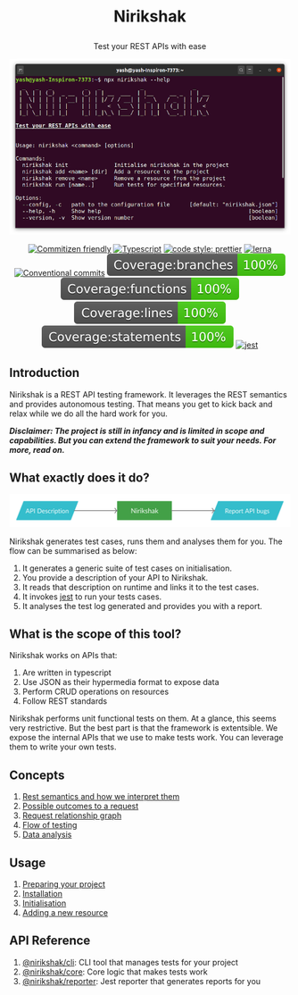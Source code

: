 # <p align="center">Nirikshak</p>

<p align="center">
Test your REST APIs with ease
</p>

<p align="center">
<img src="packages/cli/docs/cli.png"/> 
</p>

<p align="center">
<a href="http://commitizen.github.io/cz-cli/"><img alt="Commitizen friendly" src="https://img.shields.io/badge/commitizen-friendly-brightgreen.svg"/></a>
<a href="https://github.com/ellerbrock/typescript-badges/"><img alt="Typescript" src="https://badges.frapsoft.com/typescript/code/typescript.svg?v=101"/></a>
<a href="https://github.com/prettier/prettier"><img alt="code style: prettier" src="https://img.shields.io/badge/code_style-prettier-ff69b4.svg?style=flat-square"/></a>
<a href="https://lerna.js.org/"><img alt="lerna" src="https://img.shields.io/badge/maintained%20with-lerna-cc00ff.svg"/></a>
<a href="https://conventionalcommits.org"><img alt="Conventional commits" src="https://img.shields.io/badge/Conventional%20Commits-1.0.0-yellow.svg"/></a>
<img alt="Code coverage: branches" src="badges/badge-branches.svg" />
<img alt="Code coverage: functions" src="badges/badge-functions.svg" />
<img alt="Code coverage: lines" src="badges/badge-lines.svg" />
<img alt="Code coverage: statements" src="badges/badge-statements.svg" />
<a href="https://github.com/facebook/jest"><img alt="jest" src="https://jestjs.io/img/jest-badge.svg"/></a>
</p>

## Introduction

Nirikshak is a REST API testing framework. It leverages the REST semantics and provides autonomous testing. That means you get to kick back and relax while we do all the hard work for you.

**_Disclaimer: The project is still in infancy and is limited in scope and capabilities. But you can extend the framework to suit your needs. For more, read on._**

## What exactly does it do?

![Nirikshak flow](docs/Nirikshak-basic.png)

Nirikshak generates test cases, runs them and analyses them for you. The flow can be summarised as below:

1.  It generates a generic suite of test cases on initialisation.
2.  You provide a description of your API to Nirikshak.
3.  It reads that description on runtime and links it to the test cases.
4.  It invokes [jest](https://jestjs.io/) to run your tests cases.
5.  It analyses the test log generated and provides you with a report.

## What is the scope of this tool?

Nirikshak works on APIs that:

1.  Are written in typescript
2.  Use JSON as their hypermedia format to expose data
3.  Perform CRUD operations on resources
4.  Follow REST standards

Nirikshak performs unit functional tests on them. At a glance, this seems very restrictive. But the best part is that the framework is extentsible. We expose the internal APIs that we use to make tests work. You can leverage them to write your own tests.

## Concepts

1. [Rest semantics and how we interpret them](docs/REST.md)
2. [Possible outcomes to a request](docs/Cases.md)
3. [Request relationship graph](docs/Graph.md)
4. [Flow of testing](docs/TestFlow.md)
5. [Data analysis](docs/DataAnalysis.md)

## Usage

1. [Preparing your project](docs/SettingUp.md)
2. [Installation](docs/Installation.md)
3. [Initialisation](docs/Init.md)
4. [Adding a new resource](docs/Add.md)

## API Reference

1. [@nirikshak/cli](packages/cli/README.md): CLI tool that manages tests for your project
2. [@nirikshak/core](packages/core/README.md): Core logic that makes tests work
3. [@nirikshak/reporter](packages/reporter/README.md): Jest reporter that generates reports for you
